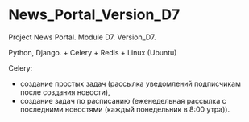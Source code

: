 # News_Portal_Version_D7
Project News Portal. Module D7. Version_D7. 

Python, Django. + Celery + Redis + Linux (Ubuntu)

Celery:
- cоздание простых задач (рассылка уведомлений подписчикам после создания новости),
- cоздание задач по расписанию (еженедельная рассылка с последними новостями (каждый понедельник в 8:00 утра)).
